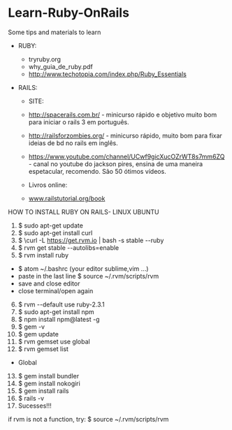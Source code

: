 # Learn-Ruby-OnRails

Some tips and materials to learn

- RUBY:
  - tryruby.org
  - why_guia_de_ruby.pdf
  - http://www.techotopia.com/index.php/Ruby_Essentials

- RAILS:

  - SITE:
  - http://spacerails.com.br/ - minicurso rápido e objetivo muito bom para iniciar o rails 3 em português.
  - http://railsforzombies.org/ - minicurso rápido, muito bom para fixar ideias de bd no rails em inglês.
  - https://www.youtube.com/channel/UCwf9gicXucOZrWT8s7mm6ZQ - canal no youtube do jackson pires, ensina de uma maneira espetacular, recomendo. São 50 ótimos vídeos.

  - Livros online:
  - www.railstutorial.org/book


HOW TO INSTALL RUBY ON RAILS- LINUX UBUNTU

1. $ sudo apt-get update
2. $ sudo apt-get install curl
3. $ \curl -L https://get.rvm.io | bash -s stable --ruby
4. $ rvm get stable --autolibs=enable
5. $ rvm install ruby
  - $ atom ~/.bashrc (your editor sublime,vim ...)
  - paste in the last line $ source ~/.rvm/scripts/rvm
  - save and close editor
  - close terminal/open again
6. $ rvm --default use ruby-2.3.1
7. $ sudo apt-get install npm
8. $ npm install npm@latest -g
9. $ gem -v
10. $ gem update
11. $ rvm gemset use global
12. $ rvm gemset list
   - Global
13. $ gem install bundler
14. $ gem install nokogiri
15. $ gem install rails
16. $ rails -v
17. Sucesses!!!

if rvm is not a function, try: $ source ~/.rvm/scripts/rvm
